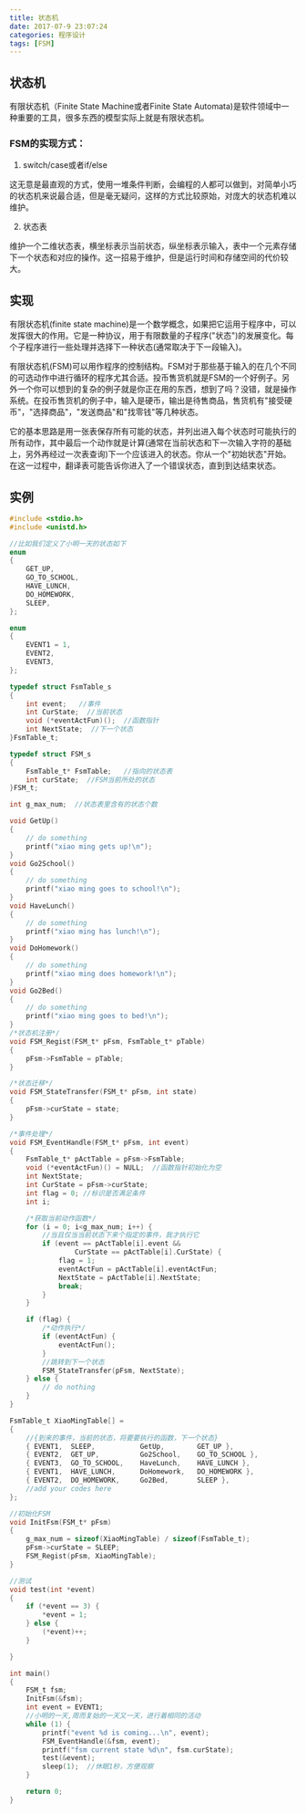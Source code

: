 ```yaml
---
title: 状态机
date: 2017-07-9 23:07:24
categories: 程序设计
tags: [FSM]
---
```



## 状态机

有限状态机（Finite State Machine或者Finite State Automata)是软件领域中一种重要的工具，很多东西的模型实际上就是有限状态机。

<!--more-->

### FSM的实现方式：

1. switch/case或者if/else

这无意是最直观的方式，使用一堆条件判断，会编程的人都可以做到，对简单小巧的状态机来说最合适，但是毫无疑问，这样的方式比较原始，对庞大的状态机难以维护。

2. 状态表

维护一个二维状态表，横坐标表示当前状态，纵坐标表示输入，表中一个元素存储下一个状态和对应的操作。这一招易于维护，但是运行时间和存储空间的代价较大。

## 实现

有限状态机(finite state machine)是一个数学概念，如果把它运用于程序中，可以发挥很大的作用。它是一种协议，用于有限数量的子程序("状态")的发展变化。每个子程序进行一些处理并选择下一种状态(通常取决于下一段输入)。

有限状态机(FSM)可以用作程序的控制结构。FSM对于那些基于输入的在几个不同的可选动作中进行循环的程序尤其合适。投币售货机就是FSM的一个好例子。另外一个你可以想到的复杂的例子就是你正在用的东西，想到了吗？没错，就是操作系统。在投币售货机的例子中，输入是硬币，输出是待售商品，售货机有"接受硬币"，"选择商品"，"发送商品"和"找零钱"等几种状态。

它的基本思路是用一张表保存所有可能的状态，并列出进入每个状态时可能执行的所有动作，其中最后一个动作就是计算(通常在当前状态和下一次输入字符的基础上，另外再经过一次表查询)下一个应该进入的状态。你从一个"初始状态"开始。在这一过程中，翻译表可能告诉你进入了一个错误状态，直到到达结束状态。

## 实例

``` C
#include <stdio.h>
#include <unistd.h>  

//比如我们定义了小明一天的状态如下
enum
{
	GET_UP,
	GO_TO_SCHOOL,
	HAVE_LUNCH,
	DO_HOMEWORK,
	SLEEP,
};

enum
{
	EVENT1 = 1,
	EVENT2,
	EVENT3,
};

typedef struct FsmTable_s
{
	int event;   //事件
	int CurState;  //当前状态
	void (*eventActFun)();  //函数指针
	int NextState;  //下一个状态
}FsmTable_t;

typedef struct FSM_s
{
	FsmTable_t* FsmTable;   //指向的状态表
	int curState;  //FSM当前所处的状态
}FSM_t;

int g_max_num;  //状态表里含有的状态个数

void GetUp()
{
	// do something
	printf("xiao ming gets up!\n");
}
void Go2School()
{
	// do something
	printf("xiao ming goes to school!\n");
}
void HaveLunch()
{
	// do something
	printf("xiao ming has lunch!\n");
}
void DoHomework()
{
	// do something
	printf("xiao ming does homework!\n");
}
void Go2Bed()
{
	// do something
	printf("xiao ming goes to bed!\n");
}
/*状态机注册*/
void FSM_Regist(FSM_t* pFsm, FsmTable_t* pTable)
{
	pFsm->FsmTable = pTable;
}

/*状态迁移*/
void FSM_StateTransfer(FSM_t* pFsm, int state)
{
	pFsm->curState = state;
}

/*事件处理*/
void FSM_EventHandle(FSM_t* pFsm, int event)
{
	FsmTable_t* pActTable = pFsm->FsmTable;
	void (*eventActFun)() = NULL;  //函数指针初始化为空
	int NextState;
	int CurState = pFsm->curState;
	int flag = 0; //标识是否满足条件
	int i;

	/*获取当前动作函数*/
	for (i = 0; i<g_max_num; i++) {
		//当且仅当当前状态下来个指定的事件，我才执行它
		if (event == pActTable[i].event && 
				CurState == pActTable[i].CurState) {
			flag = 1;
			eventActFun = pActTable[i].eventActFun;
			NextState = pActTable[i].NextState;
			break;
		}
	}

	if (flag) {
		/*动作执行*/
		if (eventActFun) {
			eventActFun();
		}
		//跳转到下一个状态
		FSM_StateTransfer(pFsm, NextState);
	} else {
		// do nothing
	}
}

FsmTable_t XiaoMingTable[] =
{
	//{到来的事件，当前的状态，将要要执行的函数，下一个状态}
	{ EVENT1,  SLEEP,           GetUp,        GET_UP },
	{ EVENT2,  GET_UP,          Go2School,    GO_TO_SCHOOL },
	{ EVENT3,  GO_TO_SCHOOL,    HaveLunch,    HAVE_LUNCH },
	{ EVENT1,  HAVE_LUNCH,      DoHomework,   DO_HOMEWORK },
	{ EVENT2,  DO_HOMEWORK,     Go2Bed,       SLEEP },
	//add your codes here
};

//初始化FSM
void InitFsm(FSM_t* pFsm)
{
	g_max_num = sizeof(XiaoMingTable) / sizeof(FsmTable_t);
	pFsm->curState = SLEEP;
	FSM_Regist(pFsm, XiaoMingTable);
}

//测试
void test(int *event)
{
	if (*event == 3) {
		*event = 1;
	} else {
		(*event)++;
	}

}

int main()
{
	FSM_t fsm;
	InitFsm(&fsm);
	int event = EVENT1; 
	//小明的一天,周而复始的一天又一天，进行着相同的活动
	while (1) {
		printf("event %d is coming...\n", event);
		FSM_EventHandle(&fsm, event);
		printf("fsm current state %d\n", fsm.curState);
		test(&event); 
		sleep(1);  //休眠1秒，方便观察
	}

	return 0;
}
```


